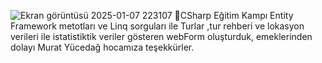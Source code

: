 ![Ekran görüntüsü 2025-01-07 223107](https://github.com/user-attachments/assets/f6da64e3-9bd6-4773-b120-fceed846894f)
👑CSharp Eğitim Kampı Entity Framework metotları ve Linq sorguları ile Turlar ,tur rehberi ve lokasyon verileri ile istatistiktik 
veriler gösteren webForm oluşturduk, emeklerinden dolayı Murat Yücedağ hocamıza teşekkürler.
